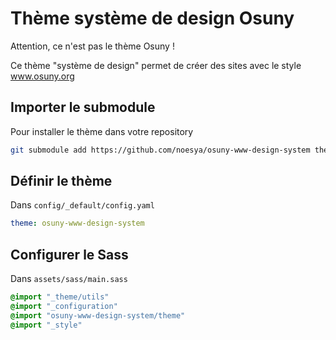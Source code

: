 # Thème système de design Osuny

Attention, ce n'est pas le thème Osuny !

Ce thème "système de design" permet de créer des sites avec le style www.osuny.org

## Importer le submodule

Pour installer le thème dans votre repository
```bash
git submodule add https://github.com/noesya/osuny-www-design-system themes/osuny-www-design-system
```

## Définir le thème

Dans `config/_default/config.yaml`
```yaml
theme: osuny-www-design-system
```

## Configurer le Sass

Dans `assets/sass/main.sass`
```sass
@import "_theme/utils"
@import "_configuration"
@import "osuny-www-design-system/theme"
@import "_style"
```